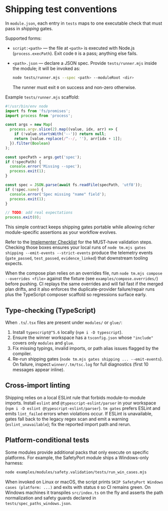 # Shipping test conventions

In `module.json`, each entry in `tests` maps to one executable check that must pass in *shipping* gates.

Supported forms:

- `script:<path>` — the file at `<path>` is executed with Node.js (`process.execPath`). Exit code `0` is a pass; anything else fails.
- `<path>.json` — declare a JSON spec. Provide `tests/runner.mjs` inside the module; it will be invoked as:

  ```bash
  node tests/runner.mjs --spec <path> --moduleRoot <dir>
  ```

  The runner must exit `0` on success and non-zero otherwise.

Example `tests/runner.mjs` scaffold:

```js
#!/usr/bin/env node
import fs from 'fs/promises';
import process from 'process';

const args = new Map(
  process.argv.slice(2).map((value, idx, arr) => {
    if (!value.startsWith('--')) return null;
    return [value.replace(/^--/, ''), arr[idx + 1]];
  }).filter(Boolean)
);

const specPath = args.get('spec');
if (!specPath) {
  console.error('Missing --spec');
  process.exit(1);
}

const spec = JSON.parse(await fs.readFile(specPath, 'utf8'));
if (!spec.name) {
  console.error('Spec missing "name" field');
  process.exit(1);
}

// TODO: add real expectations
process.exit(0);
```

This simple contract keeps shipping gates portable while allowing richer module-specific assertions as your workflow evolves.

Refer to the [Implementer Checklist](../prompts/implementer/CHECKLIST.md) for the MUST-have validation steps. Checking those boxes ensures your local runs of `node tm.mjs gates shipping --emit-events --strict-events` produce the telemetry events (`gate_passed`, `test_passed`, `evidence_linked`) that downstream tooling expects.

When the compose plan relies on an overrides file, run `node tm.mjs compose --overrides <file>` against the fixture (see `examples/compose.overrides/`) before pushing. CI replays the same overrides and will fail fast if the merged plan drifts, and it also enforces the duplicate-provider failure/repair runs plus the TypeScript composer scaffold so regressions surface early.

## Type-checking (TypeScript)

When `.ts`/`.tsx` files are present under `modules/` or `glue/`:

1. Install `typescript@^5.6` locally (`npm i -D typescript`).
2. Ensure the winner workspace has a `tsconfig.json` whose `"include"` covers only `modules` and `glue`.
3. Fix missing typings, invalid imports, or path alias issues flagged by the compiler.
4. Re-run shipping gates (`node tm.mjs gates shipping ... --emit-events`). On failure, inspect `winner/.tm/tsc.log` for full diagnostics (first 10 messages appear inline).

## Cross-import linting

Shipping relies on a local ESLint rule that forbids module-to-module imports. Install `eslint` and `@typescript-eslint/parser` in your workspace (`npm i -D eslint @typescript-eslint/parser`). `tm gates` prefers ESLint and emits `lint_failed` errors when violations occur. If ESLint is unavailable, gates fall back to the legacy regex scan and emit a warning (`eslint_unavailable`); fix the reported import path and rerun.

## Platform-conditional tests

Some modules provide additional packs that only execute on specific platforms. For example, the SafetyPort module ships a Windows-only harness:

```bash
node examples/modules/safety.validation/tests/run_win_cases.mjs
```

When invoked on Linux or macOS, the script prints `SKIP SafetyPort Windows cases (platform: ...)` and exits with status `0` so CI remains green. On Windows machines it transpiles `src/index.ts` on the fly and asserts the path normalization and safety guards declared in `tests/spec_paths_windows.json`.
